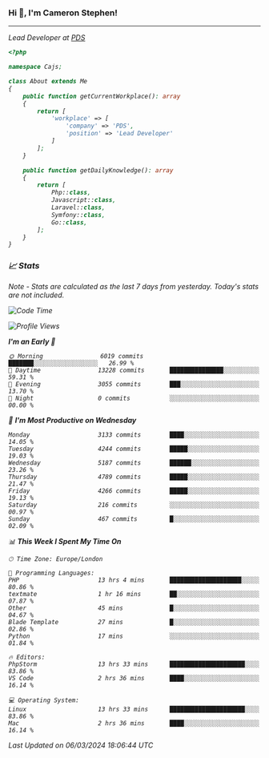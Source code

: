 ### Hi 👋, I'm Cameron Stephen!
<hr>
<p><em>Lead Developer at <a href="https://prindatasolutions.co.uk">PDS</a></p>


```php
<?php

namespace Cajs;

class About extends Me
{
    public function getCurrentWorkplace(): array
    {
        return [
            'workplace' => [
                'company' => 'PDS',
                'position' => 'Lead Developer'
            ]
        ];
    }

    public function getDailyKnowledge(): array
    {
        return [
            Php::class,
            Javascript::class,
            Laravel::class,
            Symfony::class,
            Go::class,
        ];
    }
}
```

### 📈 Stats
<p><em>Note - Stats are calculated as the last 7 days from yesterday. Today's stats are not included.</em></p>


<!--START_SECTION:waka-->
![Code Time](http://img.shields.io/badge/Code%20Time-3%2C718%20hrs%2039%20mins-blue)

![Profile Views](http://img.shields.io/badge/Profile%20Views-0-blue)

**I'm an Early 🐤** 

```text
🌞 Morning                6019 commits        ███████░░░░░░░░░░░░░░░░░░   26.99 % 
🌆 Daytime                13228 commits       ███████████████░░░░░░░░░░   59.31 % 
🌃 Evening                3055 commits        ███░░░░░░░░░░░░░░░░░░░░░░   13.70 % 
🌙 Night                  0 commits           ░░░░░░░░░░░░░░░░░░░░░░░░░   00.00 % 
```
📅 **I'm Most Productive on Wednesday** 

```text
Monday                   3133 commits        ████░░░░░░░░░░░░░░░░░░░░░   14.05 % 
Tuesday                  4244 commits        █████░░░░░░░░░░░░░░░░░░░░   19.03 % 
Wednesday                5187 commits        ██████░░░░░░░░░░░░░░░░░░░   23.26 % 
Thursday                 4789 commits        █████░░░░░░░░░░░░░░░░░░░░   21.47 % 
Friday                   4266 commits        █████░░░░░░░░░░░░░░░░░░░░   19.13 % 
Saturday                 216 commits         ░░░░░░░░░░░░░░░░░░░░░░░░░   00.97 % 
Sunday                   467 commits         █░░░░░░░░░░░░░░░░░░░░░░░░   02.09 % 
```


📊 **This Week I Spent My Time On** 

```text
🕑︎ Time Zone: Europe/London

💬 Programming Languages: 
PHP                      13 hrs 4 mins       ████████████████████░░░░░   80.86 % 
textmate                 1 hr 16 mins        ██░░░░░░░░░░░░░░░░░░░░░░░   07.87 % 
Other                    45 mins             █░░░░░░░░░░░░░░░░░░░░░░░░   04.67 % 
Blade Template           27 mins             █░░░░░░░░░░░░░░░░░░░░░░░░   02.86 % 
Python                   17 mins             ░░░░░░░░░░░░░░░░░░░░░░░░░   01.84 % 

🔥 Editors: 
PhpStorm                 13 hrs 33 mins      █████████████████████░░░░   83.86 % 
VS Code                  2 hrs 36 mins       ████░░░░░░░░░░░░░░░░░░░░░   16.14 % 

💻 Operating System: 
Linux                    13 hrs 33 mins      █████████████████████░░░░   83.86 % 
Mac                      2 hrs 36 mins       ████░░░░░░░░░░░░░░░░░░░░░   16.14 % 
```


 Last Updated on 06/03/2024 18:06:44 UTC
<!--END_SECTION:waka-->
